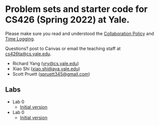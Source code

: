 # Problem sets and starter code for CS426 (Spring 2022) at Yale.

Please make sure you read and understood the [Collaboration Policy](collaboration_policy.md) and [Time Logging](time_logging.md).

Questions? post to Canvas or email the teaching staff at cs426ta@cs.yale.edu.
  - Richard Yang (yry@cs.yale.edu)
  - Xiao Shi (xiao.shi@aya.yale.edu)
  - Scott Pruett (spruett345@gmail.com)

## Labs
 - Lab 0
   - [Initial version](lab0/lab0.md)
 - Lab 0
   - [Initial version](lab1/lab1.md)
